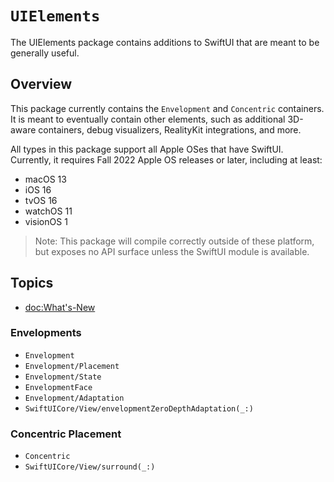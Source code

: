 # ``UIElements``

The UIElements package contains additions to SwiftUI that are meant to be generally useful.

## Overview

This package currently contains the ``Envelopment`` and ``Concentric`` containers. It is meant to eventually contain other elements, such as additional 3D-aware containers, debug visualizers, RealityKit integrations, and more.

All types in this package support all Apple OSes that have SwiftUI. Currently, it requires Fall 2022 Apple OS releases or later, including at least:

- macOS 13
- iOS 16
- tvOS 16
- watchOS 11
- visionOS 1

> Note: This package will compile correctly outside of these platform, but exposes no API surface unless the SwiftUI module is available.

## Topics

- <doc:What's-New>

### Envelopments

- ``Envelopment``
- ``Envelopment/Placement``
- ``Envelopment/State``
- ``EnvelopmentFace``
- ``Envelopment/Adaptation``
- ``SwiftUICore/View/envelopmentZeroDepthAdaptation(_:)``

### Concentric Placement
- ``Concentric``
- ``SwiftUICore/View/surround(_:)``
